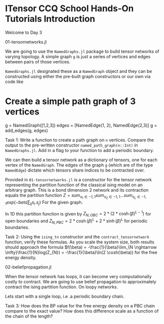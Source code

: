 # ITensor CCQ School Hands-On Tutorials Introduction

Welcome to Day 3

01-tensornetworks.jl

We are going to use the `NamedGraphs.jl` package to build tensor networks of varying topology. A simple graph `g` is just a series of vertices and edges between pairs of 
those vertices.

`NamedGraphs.jl` designated these as a `NamedGraph` object and they can be constructed using either the pre-built graph constructors or our own via code like 

  # Create a simple path graph of 3 vertices
  g = NamedGraph([1,2,3])
  edges = [NamedEdge(1, 2), NamedEdge(2,3)]
  g = add_edges(g, edges)

Task 1: Write a function to create a path graph on `n` vertices. Compare the output to the pre-written constructor `named_path_graph(n::Int)` in `NamedGraphs.jl`. Add in a flag to your function to add a periodic boundary. 

We can then build a tensor network as a dictionary of tensors, one for each vertex of the `NamedGraph`. The edges of the graph `g` (which are of the  type `NamedEdge`) dictate which tensors share indices to be contracted over.

Provided in `01-tensornetworks.jl` is a constructor for the tensor network representing the partition function of the classical ising model on an arbitrary graph. This is a bond dimension 2 network and its contraction equals the partition function
  $Z = sum_{s_{1} \in {-1, 1}}sum_{s_{2} \in {-1, 1}}...sum_{s_{L} \in {-1, 1}}exp(-beta \sum_{ij}s_{i}.s_{j})$
For the given graph.

In 1D this partition function is given by
  $Z_{N,OBC} = 2*(2*\cosh(\beta)^{L-1})$
for open boundaries and
  $Z_{N, PBC} = 2*\cosh(\beta)^{L} + 2*\sinh(\beta)^{L}$
for periodic boundaries.

Task 2: Using the `ising_tn` constructor and the `contract_tensornetwork` function,   verify these formulas. As you scale the system size, both results should approach the formula 
  $f(\beta) = -\frac{1}{\beta}\lim_{N \rightarrow \infty}\frac{1}{N}log(Z_{N}) = -\frac{1}{\beta}\ln(2 \cosh(\beta))
for the free energy density.

02-beliefpropagation.jl

When the tensor network has loops, it can become very computationally costly to contract. We are going to use belief propagation to approximately contract the ising partition function. On loopy networks.

Lets start with a single loop, i.e .a periodic boundary chain. 

Task 3: How does the BP value for the free energy density on a PBC chain compare to the exact value? How does this difference scale as a function of the chain of the length? 
